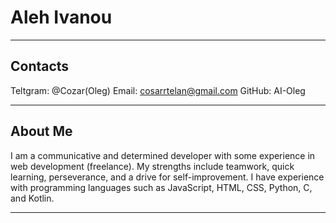 # Aleh Ivanou
 ***
## Contacts
Teltgram: @Cozar(Oleg)
Email: cosarrtelan@gmail.com
GitHub: AI-Oleg
***
## About Me
I am a communicative and determined developer with some experience in web development (freelance). My strengths include teamwork, quick learning, perseverance, and a drive for self-improvement. I have experience with programming languages such as JavaScript, HTML, CSS, Python, C, and Kotlin.
***
